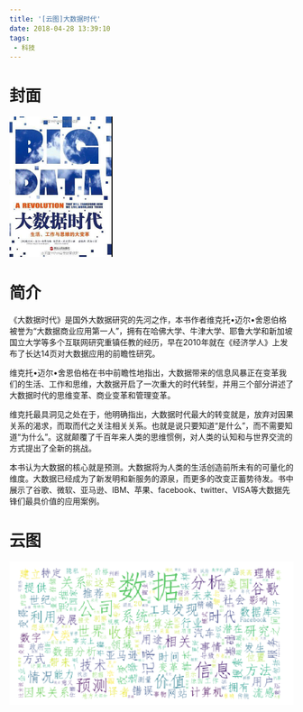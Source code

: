 ```yaml
---
title: '[云图]大数据时代'
date: 2018-04-28 13:39:10
tags:
 - 科技
---
```


# 封面
![pic](云图-大数据时代/Snipaste_2018-04-28_13-40-28.png)

# 简介
《大数据时代》是国外大数据研究的先河之作，本书作者维克托•迈尔•舍恩伯格被誉为“大数据商业应用第一人”，拥有在哈佛大学、牛津大学、耶鲁大学和新加坡国立大学等多个互联网研究重镇任教的经历，早在2010年就在《经济学人》上发布了长达14页对大数据应用的前瞻性研究。

维克托•迈尔•舍恩伯格在书中前瞻性地指出，大数据带来的信息风暴正在变革我们的生活、工作和思维，大数据开启了一次重大的时代转型，并用三个部分讲述了大数据时代的思维变革、商业变革和管理变革。

维克托最具洞见之处在于，他明确指出，大数据时代最大的转变就是，放弃对因果关系的渴求，而取而代之关注相关关系。也就是说只要知道“是什么”，而不需要知道“为什么”。这就颠覆了千百年来人类的思维惯例，对人类的认知和与世界交流的方式提出了全新的挑战。

本书认为大数据的核心就是预测。大数据将为人类的生活创造前所未有的可量化的维度。大数据已经成为了新发明和新服务的源泉，而更多的改变正蓄势待发。书中展示了谷歌、微软、亚马逊、IBM、苹果、facebook、twitter、VISA等大数据先锋们最具价值的应用案例。

# 云图
![pic](云图-大数据时代/Snipaste_2018-04-28_13-40-07.png)
